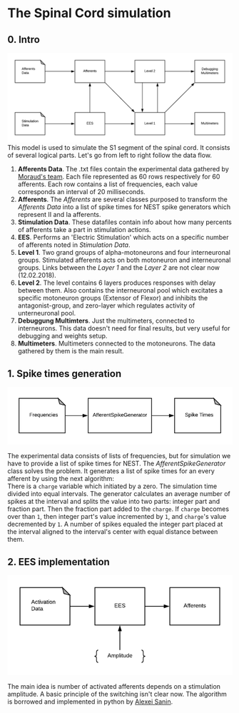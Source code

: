 # The Spinal Cord simulation

## 0. Intro
![The diagram of the scheme](img/basic_structure.png)
This model is used to simulate the S1 segment of the spinal cord. It consists of several logical parts.
Let's go from left to right follow the data flow.

1. **Afferents Data**. The .txt files contain the experimental data gathered by
[Moraud's team](http://linkinghub.elsevier.com/retrieve/pii/S0896627316000106).
Each file represented as 60 rows respectively for 60 afferents.
Each row contains a list of frequencies, each value corresponds an interval of 20 milliseconds.
2. **Afferents**. The _Afferents_ are several classes purposed to transform the _Afferents Data_ into a list of
spike times for NEST spike generators which represent II and Ia afferents.
3. **Stimulation Data**. These datafiles contain info about how many percents of afferents take a part in
stimulation actions.
4. **EES**. Performs an 'Electric Stimulation' which acts on a specific number of afferents noted in _Stimulation Data_.
5. **Level 1**. Two grand groups of alpha-motoneurons and four interneuronal groups. Stimulated afferents acts on
both motoneuron and interneuronal groups. Links between the _Layer 1_ and the _Layer 2_ are not clear now (12.02.2018).
6. **Level 2**. The level contains 6 layers produces responses with delay between them. Also contains the
interneuronal pool which excitates a specific motoneuron groups (Extensor of Flexor) and inhibits the antagonist-group,
and zero-layer which regulates activity of unterneuronal pool.
7. **Debuggung Multimters**. Just the multimeters, connected to interneurons. This data doesn't need for final results,
but very useful for debugging and weights setup.
8. **Multimeters**. Multimeters connected to the motoneurons. The data gathered by them is the main result.

## 1. Spike times generation

![AfferentSpikeGenerator](img/afferent_spike_generator.png)

The experimental data consists of lists of frequencies, but for simulation we have to provide a list of spike times
for NEST. The _AfferentSpikeGenerator_ class solves the problem. It generates a list of spike times for an
 every afferent by using the next algorithm:  
There is a `charge` variable which initiated by a zero.
The simulation time divided into equal intervals. The generator calculates an average number of spikes at the interval
and splits the value into two parts: integer part and fraction part. Then the fraction part added to the `charge`.
If `charge` becomes over than `1`, then integer part's value incremented by `1`, and `charge`'s value decremented by `1`.
A number of spikes equaled the integer part placed at the interval aligned to the interval's center with equal
 distance between them.
 
## 2. EES implementation

![EES](img/ees.png)

The main idea is number of activated afferents depends on a stimulation amplitude. A basic principle of the switching
isn't clear now. The algorithm is borrowed and implemented in python by [Alexei Sanin](https://github.com/vogdb).  
